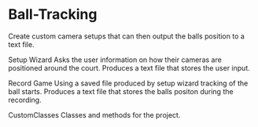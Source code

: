 # Ball-Tracking
Create custom camera setups that can then output the balls position to a text file.

Setup Wizard
Asks the user information on how their cameras are positioned around the court.
Produces a text file that stores the user input.

Record Game
Using a saved file produced by setup wizard tracking of the ball starts.
Produces a text file that stores the balls positon during the recording. 

CustomClasses
Classes and methods for the project.
